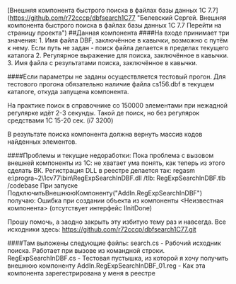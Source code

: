 [Внешняя компонента быстрого поиска в файлах базы данных 1С 7.7] (https://github.com/r72cccp/dbfsearch1C77 "Белевский Сергей. Внешняя компонента быстрого поиска в файлах базы данных 1С 7.7 Перейти на страницу проекта")
##Данная компонента 
####На входе принимает три значения:
    1. Имя файла DBF, заключённое в кавычки, возможно с путём к нему. Если путь не задан - поиск файла делается в пределах текущего каталога
    2. Регулярное выражение для поиска, заключённое в кавычки.
    3. Имя файла с результатами поиска, заключённое в кавычки.

####Если параметры не заданы осуществляется тестовый прогон. 
  Для тестового прогона обязательно наличие файла cs156.dbf в текущем каталоге, откуда запущена компонента.

  На практике поиск в справочнике со 150000 элементами при нежадной регулярке идёт 2-3 секунды. Такой де поиск, но без регулярок средствами 1С 15-20 сек. (i7 3200)

  В результате поиска компонента должна вернуть массив кодов найденных элементов. 

####Проблемы и текущие недоработки:
  Пока проблема с вызовом внешней компоненты из 1С: не хватает ума понять, как теперь из этого сделать ВК. 
  Регистрация DLL в реестре делается так: 
    regasm e:\progra~2\1cv77\bin\RegExpSearchInDBF.dll /tlb: RegExpSearchInDBF.tlb /codebase 
  При запуске
    ПодключитьВнешнююКомпоненту("AddIn.RegExpSearchInDBF")
  получаю: 
    Ошибка при создании объекта из компоненты <Неизвестная компонента> (отсутствует интерфейс IInitDone) 

  Прошу помочь, а заодно закрыть эту избитую тему раз и навсегда. 
  Все исходники здесь: https://github.com/r72cccp/dbfsearch1C77.git 

####Там выложены следующие файлы: 
  search.cs                      - Рабочий исходник поиска. Работает при вызове из командной строки. 
  RegExpSearchInDBF.cs           - Тестовая пустышка, из которой я хочу получить внешнюю компоненту 
  AddIn.RegExpSearchInDBF_01.reg - Как эта компонента зарегестрирована у меня в реестре
